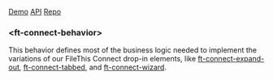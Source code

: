 [Demo](https://filethis.github.io/ft-connect-behavior/components/ft-connect-behavior/demo/)    [API](https://filethis.github.io/ft-connect-behavior/components/ft-connect-behavior/)    [Repo](https://github.com/filethis/ft-connect-behavior)

### \<ft-connect-behavior\>

This behavior defines most of the business logic needed to implement the variations of our FileThis Connect drop-in elements, like [ft-connect-expand-out](https://github.com/filethis/ft-connect-expand-out), [ft-connect-tabbed](https://github.com/filethis/ft-connect-tabbed), and [ft-connect-wizard](https://github.com/filethis/ft-connect-wizard).


